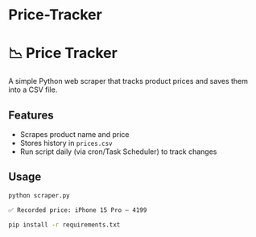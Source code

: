 # Price-Tracker
# 📉 Price Tracker

A simple Python web scraper that tracks product prices and saves them into a CSV file.

## Features
- Scrapes product name and price
- Stores history in `prices.csv`
- Run script daily (via cron/Task Scheduler) to track changes

## Usage
```bash
python scraper.py

✅ Recorded price: iPhone 15 Pro – 4199

pip install -r requirements.txt

